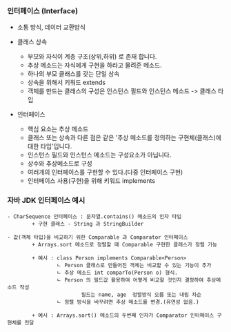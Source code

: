 ### 인터페이스 (Interface)

- 소통 방식, 데이터 교환방식

- 클래스 상속
    + 부모와 자식이 계층 구조(상위,하위) 로 존재 합니다.
    + 추상 메소드는 자식에게 구현을 하라고 물려준 메소드.
    + 하나의 부모 클래스를 갖는 단일 상속
    + 상속을 위해서 키워드 extends
    + 객체를 만드는 클래스의 구성은 인스턴스 필드와 인스턴스 메소드 -> 클래스 타입

- 인터페이스
    + 핵심 요소는 추상 메소드
    + 클래스 또는 상속과 다른 점은 같은 '추상 메소드를 정의하는 구현체(클래스)에 대한 타입'입니다.  
    + 인스턴스 필드와 인스턴스 메소드는 구성요소가 아닙니다.  
    + 상수와 추상메소드로 구성
    + 여러개의 인터페이스를 구현할 수 있다.(다중 인터페이스 구현)
    + 인터페이스 사용(구현)을 위해 키워드 implements

### 자바 JDK 인터페이스 예시

    - CharSequence 인터페이스 : 문자열.contains() 메소드의 인자 타입
            + 구현 클래스 - String 과 StringBuilder

    - 값(객체 타입)을 비교하기 위한 Comparable 과 Comparator 인터페이스
            + Arrays.sort 메소드로 정렬할 때 Comparable 구현한 클래스가 정렬 가능

            + 예시 : class Person implements Comparable<Person>
                    ㄴ Person 클래스로 만들어진 객체는 비교할 수 있는 기능이 추가
                    ㄴ 추상 메소드 int comparTo(Person o) 형식.
                    ㄴ Person 의 필드값 활용하여 어떻게 비교할 것인지 결정하여 추상메소드 작성
                            필드는 name, age  정렬방식 오름 또는 내림 차순 
                    ㄴ 정렬 방식을 바꾸려면 추상 메소드를 변경.(유연성 없음.)  

            + 예시 : Arrays.sort() 메소드의 두번째 인자가 Comparator 인터페이스 구현체를 전달              